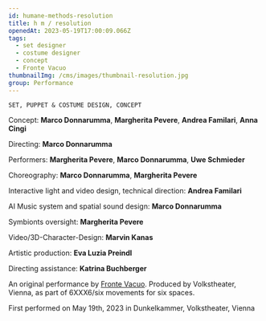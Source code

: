 ```yaml
---
id: humane-methods-resolution
title: h m / resolution
openedAt: 2023-05-19T17:00:09.066Z
tags:
  - set designer
  - costume designer
  - concept
  - Fronte Vacuo
thumbnailImg: /cms/images/thumbnail-resolution.jpg
group: Performance
---
```

`SET, PUPPET & COSTUME DESIGN, CONCEPT`

Concept: **Marco Donnarumma**, **Margherita Pevere**, **Andrea Familari**, **Anna Cingi**

Directing: **Marco Donnarumma**

Performers: **Margherita Pevere**, **Marco Donnarumma**, **Uwe Schmieder**

Choreography: **Marco Donnarumma**, **Margherita Pevere**

Interactive Iight and video design, technical direction: **Andrea Familari**

AI Music system and spatial sound design: **Marco Donnarumma**

Symbionts oversight: **Margherita Pevere**

Video/3D-Character-Design: **Marvin Kanas**

Artistic production: **Eva Luzia Preindl**

Directing assistance: **Katrina Buchberger**

An original performance by [Fronte Vacuo](https://frontevacuo.com/). Produced by Volkstheater, Vienna, as part of 6XXX6/six movements for six spaces.

First performed on May 19th, 2023 in Dunkelkammer, Volkstheater, Vienna
